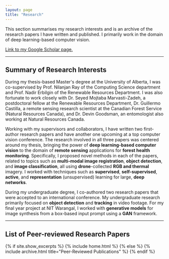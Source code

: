 ```yaml
---
layout: page
title: "Research"
---
```



<body text-align="center">This section summarises my research interests and is an archive of the research papers I have written and published. I primarily work in the domain of deep learning-based computer vision.</body>

<p text-align="center"><a href="https://scholar.google.com/citations?user=rwVTegUAAAAJ&hl=en&oi=ao">Link to my Google Scholar page.</a></p>

---

<h2>Summary of Research Interests</h2>

During my thesis-based Master's degree at the University of Alberta, I was co-supervised by Prof. Nilanjan Ray of the Computing Science department and Prof. Nadir Erbilgin of the Renewable Resources Department. I was also fortunate to work closely with Dr. Seyed Mojtaba Marvasti-Zadeh, a postdoctoral fellow at the Renewable Resources Department,  Dr. Guillermo Castilla, a remote sensing research scientist at the Canadian Forest Service (Natural Resources Canada), and Dr. Devin Goodsman, an entomologist also working at Natural Resources Canada.

Working with my supervisors and collaborators, I have written two first-author research papers and have another one upcoming at a top computer vision conference. The research involved in all three papers was centered around my thesis, bringing the power of **deep learning-based computer vision** to the domain of **remote sensing** applications for **forest health monitoring**. Specifically, I proposed novel methods in each of the papers, related to topics such as **multi-modal image registration**, **object detection**, and **image classification**, all using **drone**-collected **RGB and thermal** imagery. I worked with techniques such as **supervised**, **self-supervised**, **active**, and **representation** (unsupervised) learning for large, **deep networks**.

During my undergraduate degree, I co-authored two research papers that were accepted to an international conference. My undergraduate research primarily focused on **object detection** and **tracking** in video footage. For my final year project at NIT Warangal, I worked with **generative models** for image synthesis from a box-based input prompt using a **GAN** framework.



---

<h2> List of Peer-reviewed Research Papers </h2>
 
{% if site.show_excerpts %}
  {% include home.html %}
{% else %}
  {% include archive.html title="Peer-Reviewed Publications" %}
{% endif %}
